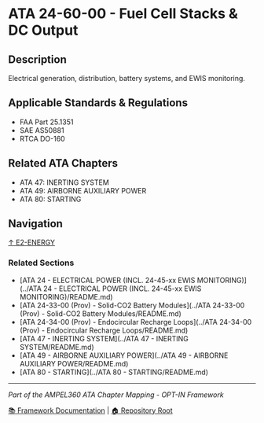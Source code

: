 # ATA 24-60-00 - Fuel Cell Stacks & DC Output

## Description

Electrical generation, distribution, battery systems, and EWIS monitoring.

## Applicable Standards & Regulations

- FAA Part 25.1351
- SAE AS50881
- RTCA DO-160

## Related ATA Chapters

- ATA 47: INERTING SYSTEM
- ATA 49: AIRBORNE AUXILIARY POWER
- ATA 80: STARTING

## Navigation

[↑ E2-ENERGY](../README.md)

### Related Sections

- [ATA 24 - ELECTRICAL POWER (INCL. 24-45-xx EWIS MONITORING)](../ATA 24 - ELECTRICAL POWER (INCL. 24-45-xx EWIS MONITORING)/README.md)
- [ATA 24-33-00 (Prov) - Solid-CO2 Battery Modules](../ATA 24-33-00 (Prov) - Solid-CO2 Battery Modules/README.md)
- [ATA 24-34-00 (Prov) - Endocircular Recharge Loops](../ATA 24-34-00 (Prov) - Endocircular Recharge Loops/README.md)
- [ATA 47 - INERTING SYSTEM](../ATA 47 - INERTING SYSTEM/README.md)
- [ATA 49 - AIRBORNE AUXILIARY POWER](../ATA 49 - AIRBORNE AUXILIARY POWER/README.md)
- [ATA 80 - STARTING](../ATA 80 - STARTING/README.md)

---

*Part of the AMPEL360 ATA Chapter Mapping - OPT-IN Framework*

[📚 Framework Documentation](../../README.md) | [🏠 Repository Root](../../../README.md)
